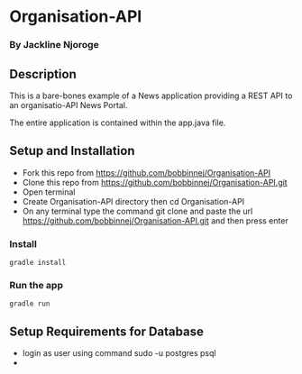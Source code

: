 #  Organisation-API
### By Jackline Njoroge
## Description
This is a bare-bones example of a News application providing a REST
API to an organisatio-API News Portal.

The entire application is contained within the app.java file.

## Setup and Installation
* Fork this repo from https://github.com/bobbinnej/Organisation-API
* Clone this repo from https://github.com/bobbinnej/Organisation-API.git
* Open terminal
* Create Organisation-API directory then cd Organisation-API
*  On any terminal type  the command git clone and paste the url  https://github.com/bobbinnej/Organisation-API.git and then press enter
### Install

    gradle install

### Run the app

    gradle run
## Setup Requirements for Database
* login as user using command sudo -u postgres psql
* 
